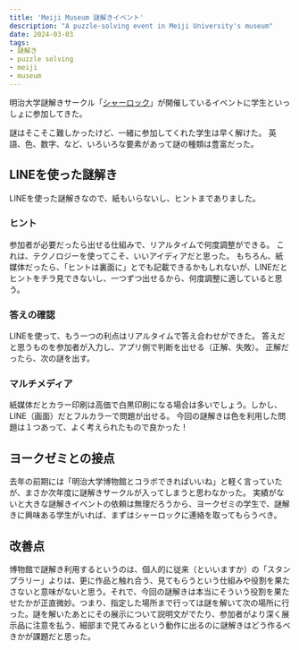 ```yaml
---
title: 'Meiji Museum 謎解きイベント'
description: "A puzzle-solving event in Meiji University's museum"
date: 2024-03-03
tags:
- 謎解き
- puzzle solving
- meiji
- museum
---
```


明治大学謎解きサークル「[シャーロック](https://twitter.com/meiji_sherlock )」が開催しているイベントに学生といっしょに参加してきた。 

謎はそこそこ難しかったけど、一緒に参加してくれた学生は早く解けた。
英語、色、数字、など、いろいろな要素があって謎の種類は豊富だった。

## LINEを使った謎解き
LINEを使った謎解きなので、紙もいらないし、ヒントまでありました。

### ヒント
参加者が必要だったら出せる仕組みで、リアルタイムで何度調整ができる。
これは、テクノロジーを使ってこそ、いいアイディアだと思った。
もちろん、紙媒体だったら、「ヒントは裏面に」とでも記載できるかもしれないが、LINEだとヒントをチラ見できないし、一つずつ出せるから、何度調整に適していると思う。

### 答えの確認
LINEを使って、もう一つの利点はリアルタイムで答え合わせができた。
答えだと思うものを参加者が入力し、アプリ側で判断を出せる（正解、失敗）。
正解だったら、次の謎を出す。

### マルチメディア
紙媒体だとカラー印刷は高価で白黒印刷になる場合は多いでしょう。しかし、LINE（画面）だとフルカラーで問題が出せる。
今回の謎解きは色を利用した問題は１つあって、よく考えられたもので良かった！

## ヨークゼミとの接点
去年の前期には「明治大学博物館とコラボできればいいね」と軽く言っていたが、まさか次年度に謎解きサークルが入ってしまうと思わなかった。
実績がないと大きな謎解きイベントの依頼は無理だろうから、ヨークゼミの学生で、謎解きに興味ある学生がいれば、まずはシャーロックに連絡を取ってもらうべき。

## 改善点
博物館で謎解き利用するというのは、個人的に従来（といいますか）の「スタンプラリー」よりは、更に作品と触れ合う、見てもらうという仕組みや役割を果たさないと意味がないと思う。それで、今回の謎解きは本当にそういう役割を果たせたかが正直微妙。つまり、指定した場所まで行っては謎を解いて次の場所に行った。謎を解いたあとにその展示について説明文がでたり、参加者がより深く展示品に注意を払う、細部まで見てみるという動作に出るのに謎解きはどう作るべきかが課題だと思った。